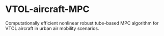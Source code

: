 # VTOL-aircraft-MPC
Computationally efficient nonlinear robust tube-based MPC algorithm for VTOL aircraft in urban air mobility scenarios. 
